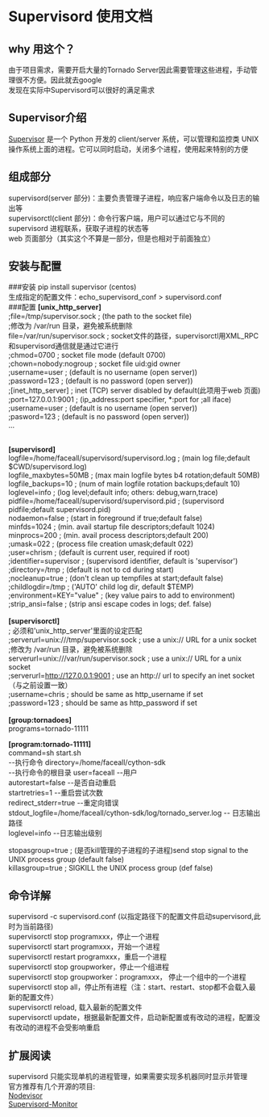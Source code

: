 Supervisord 使用文档
====
why 用这个？
---
由于项目需求，需要开启大量的Tornado Server因此需要管理这些进程，手动管理很不方便。因此就去google<br>
发现在实际中Supervisord可以很好的满足需求<br>

Supervisor介绍
---
[Supervisor](http://supervisord.org/ "点击") 是一个 Python 开发的 client/server 系统，可以管理和监控类 UNIX操作系统上面的进程。它可以同时启动，关闭多个进程，使用起来特别的方便

组成部分
---
supervisord(server 部分)：主要负责管理子进程，响应客户端命令以及日志的输出等<br>
supervisorctl(client 部分)：命令行客户端，用户可以通过它与不同的 supervisord 进程联系，获取子进程的状态等<br>
web 页面部分（其实这个不算是一部分，但是也相对于前面独立）<br>

安装与配置
---
###安装
pip install supervisor (centos)<br>
生成指定的配置文件：echo_supervisord_conf > supervisord.conf<br>
###配置
**[unix_http_server]**<br>
;file=/tmp/supervisor.sock   ; (the path to the socket file)<br>
;修改为 /var/run 目录，避免被系统删除<br>
file=/var/run/supervisor.sock   ; socket文件的路径，supervisorctl用XML_RPC和supervisord通信就是通过它进行<br>
;chmod=0700                 ; socket file mode (default 0700)<br>
;chown=nobody:nogroup       ; socket file uid:gid owner<br>
;username=user              ; (default is no username (open server))<br>
;password=123               ; (default is no password (open server))<br>
;[inet_http_server]         ; inet (TCP) server disabled by default(此项用于web 页面)<br>
;port=127.0.0.1:9001        ; (ip_address:port specifier, *:port for ;all iface)<br>
;username=user              ; (default is no username (open server))<br>
;pasword=123               ; (default is no password (open server))<br>
...<br><br>

**[supervisord]** <br>
logfile=/home/faceall/supervisord/supervisord.log ; (main log file;default $CWD/supervisord.log)<br>
logfile_maxbytes=50MB        ; (max main logfile bytes b4 rotation;default 50MB)<br>
logfile_backups=10           ; (num of main logfile rotation backups;default 10)<br>
loglevel=info                ; (log level;default info; others: debug,warn,trace)<br>
pidfile=/home/faceall/supervisord/supervisord.pid ; (supervisord pidfile;default supervisord.pid)<br>
nodaemon=false               ; (start in foreground if true;default false)<br>
minfds=1024                  ; (min. avail startup file descriptors;default 1024)<br>
minprocs=200                 ; (min. avail process descriptors;default 200)<br>
;umask=022                   ; (process file creation umask;default 022)<br>
;user=chrism                 ; (default is current user, required if root)<br>
;identifier=supervisor       ; (supervisord identifier, default is 'supervisor')<br>
;directory=/tmp              ; (default is not to cd during start)<br>
;nocleanup=true              ; (don't clean up tempfiles at start;default false)<br>
;childlogdir=/tmp            ; ('AUTO' child log dir, default $TEMP)<br>
;environment=KEY="value"     ; (key value pairs to add to environment)<br>
;strip_ansi=false            ; (strip ansi escape codes in logs; def. false)<br><br>
**[supervisorctl]**<br>
; 必须和'unix_http_server'里面的设定匹配<br>
;serverurl=unix:///tmp/supervisor.sock ; use a unix:// URL  for a unix socket<br>
;修改为 /var/run 目录，避免被系统删除<br>
serverurl=unix:///var/run/supervisor.sock ; use a unix:// URL  for a unix socket<br>
;serverurl=http://127.0.0.1:9001 ; use an http:// url to specify an inet socket（与之前设置一致）<br>
;username=chris              ; should be same as http_username if set<br>
;password=123                ; should be same as http_password if set<br><br>
**[group:tornadoes]**<br>
programs=tornado-11111<br>

**[program:tornado-11111]**<br>
command=sh start.sh<br> --执行命令
directory=/home/faceall/cython-sdk<br> --执行命令的根目录
user=faceall   --用户<br>
autorestart=false --是否自动重启<br>
startretries=1   --重启尝试次数<br>
redirect_stderr=true --重定向错误<br>
stdout_logfile=/home/faceall/cython-sdk/log/tornado_server.log -- 日志输出路径<br>
loglevel=info    --日志输出级别<br>

stopasgroup=true   ; (是否kill管理的子进程的子进程)send stop signal to the UNIX process group (default false)<br>
killasgroup=true   ; SIGKILL the UNIX process group (def false)<br>

命令详解
---
supervisord  -c supervisord.conf (以指定路径下的配置文件启动supervisord,此时为当前路径)<br>
supervisorctl stop programxxx，停止一个进程<br>
supervisorctl start programxxx，开始一个进程<br>
supervisorctl restart programxxx，重启一个进程<br>
supervisorctl stop groupworker，停止一个组进程<br>
supervisorctl stop groupworker：programxxx， 停止一个组中的一个进程<br>
supervisorctl stop all，停止所有进程（注：start、restart、stop都不会载入最新的配置文件）<br>
supervisorctl reload, 载入最新的配置文件<br>
supervisorctl update，根据最新配置文件，启动新配置或有改动的进程，配置没有改动的进程不会受影响重启<br>

扩展阅读
---
supervisord 只能实现单机的进程管理，如果需要实现多机器同时显示并管理<br>
官方推荐有几个开源的项目:<br>
[Nodevisor](https://github.com/TAKEALOT/nodervisor)<br>
[Supervisord-Monitor](https://github.com/mlazarov/supervisord-monitor)<br>





